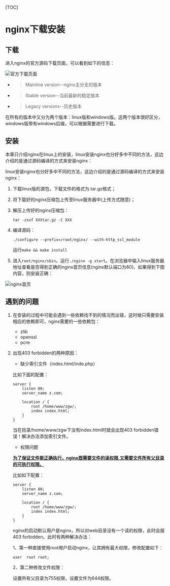 [TOC]



# nginx下载安装



## 下载

进入nginx的官方源码下载页面，可以看到如下的信息：

![官方下载页面](https://github.com/yancongcong1/study-log/blob/master/nginx/static/images/lesson2-1.png)

- > Mainline version--nginx主分支的版本


- > Stable version--当前最新的稳定版本


- > Legacy versions--历史版本

在所有的版本中又分为两个版本：linux版和windows版。这两个版本很好区分，windows版带有windows后缀，可以根据需要进行下载。



## 安装

本章只介绍nginx在linux上的安装，linux安装nginx也分好多中不同的方法，这边介绍的是通过源码编译的方式来安装nginx：

linux安装nginx也分好多中不同的方法，这边介绍的是通过源码编译的方式来安装nginx：

1. 下载linux版的源包，下载文件的格式为.tar.gz格式；

2. 将下载好的nginx压缩包上传至linux服务器中(上传方式随意)；

3. 解压上传好的nginx压缩包：

   ```
   tar -zxvf XXXtar.gz -C XXX
   ```

4. 编译源码：

   ```
   ./configure --prefix=/root/nginx/ --with-http_ssl_module
   ```

   运行`make && make install`

5. 进入`root/nginx/sbin`，运行`./nginx -g start`。在浏览器中输入linux服务器地址查看是否得到正确的nginx首页信息(nginx默认端口为80)。如果得到下图内容，则安装正确：

![nginx首页](https://github.com/yancongcong1/study-log/blob/master/nginx/static/images/lesson2-2.png)



## 遇到的问题

1. 在安装的过程中可能会遇到一些依赖找不到的情况而出错，这时候只需要安装相应的依赖即可，nginx需要的一些依赖包：

   - zlib
   - openssl
   - pcre

2. 出现403 forbidden的两种原因：

   - 缺少索引文件（index.html/inde.php）

   比如下面的配置：

   ```
   server {
       listen 80;
       server_name z.com;

       location / {
           root /home/www/zgw/;
           index index.html;
       }
   }
   ```

   当在目录/home/www/zgw下没有index.html时就会出现403 forbidden错误！解决办法添加索引文件。

   - 权限问题

   **<u>为了保证文件能正确执行，nginx既需要文件的读权限,又需要文件所有父目录的可执行权限。</u>**

   比如如下配置：

   ```
   server {
       listen 80;
       server_name z.com;

       location / {
           root /home/www/zgw/;
           index index.html;
       }
   }
   ```

   nginx的启动默认用户是nginx，所以对web目录没有一个读的权限，此时会报403  forbidden。此时有两种解决办法：

   1、第一种直接使用root用户启动nginx，让其拥有最大权限，修改配置如下：

   ```
   user  root root;
   ```

   2、第二种修改文件权限：

   设置所有父目录为755权限，设置文件为644权限。